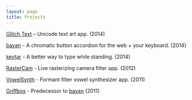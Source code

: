 ```yaml
---
layout: page
title: Projects
---
```

[Glitch Text](https://itunes.apple.com/us/app/glitch-text-tsu/id886059225?mt=8) – Unicode text art app. (2014)

[bayan](https://benzguo.github.com/bayan) - A chromatic button accordion for the web + your keyboard. (2014)

[keytar](/projects/keytar) - A better way to type while standing. (2014)

[RasterCam](projects/RasterCam) - Live rasterizing camera filter app. (2012)

[VowelSynth](/projects/VowelSynth) - Formant filter vowel synthesizer app. (2011)

[Griffbox](/projects/Griffbox) - Predecessor to [bayan](https://benzguo.github.com/bayan) (2011)
